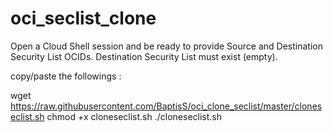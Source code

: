 # oci_seclist_clone

Open a Cloud Shell session and be ready to provide Source and Destination Security List OCIDs. 
Destination Security List must exist (empty). 

copy/paste the followings : 

wget https://raw.githubusercontent.com/BaptisS/oci_clone_seclist/master/cloneseclist.sh
chmod +x cloneseclist.sh 
./cloneseclist.sh 
